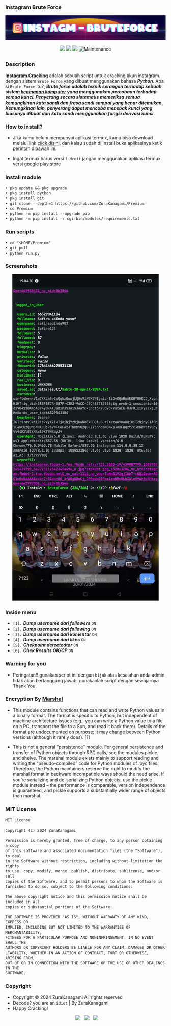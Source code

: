 ### Instagram Brute Force
<p align="center"><img src="https://github.com/JhonChen157/InstaGM/blob/main/cgi-bin/images/InstaGM-BruteForce-11-3-2024%20(1).png"/></p>

<div align="center">
  <p>
    <img src="https://img.shields.io/badge/Author-ZuraKanagami-blue?style=flat-square">
    <img src="https://img.shields.io/badge/Written%20In-Python-yellow?style=flat-square">
    <img src="https://img.shields.io/badge/Open%20Source-No-red?style=flat-square">
    <img alt="Maintenance" src="https://img.shields.io/maintenance/no/2024">
  </p>
</div>

##

### Description
**[Instagram Cracking](https://github.com/ZuraKanagami)** adalah sebuah script untuk cracking akun instagram. dengan sistem ```Brute Force``` yang dibuat menggunakan bahasa ***Python***. Apa si ```Brute Force``` itu?, ***Brute force adalah teknik serangan terhadap sebuah sistem [keamanan komputer](https://id.m.wikipedia.org/wiki/Keamanan_komputer) yang menggunakan percobaan terhadap semua kunci. Penyerang secara sistematis memeriksa semua kemungkinan kata sandi dan frasa sandi sampai yang benar ditemukan. Kemungkinan lain, penyerang dapat mencoba menebak kunci yang biasanya dibuat dari kata sandi menggunakan fungsi derivasi kunci.***

### How to install?
- Jika kamu belum mempunyai aplikasi termux, kamu bisa download melalui link [click disini](https://f-droid.org/repo/com.termux_118.apk), dan kalau sudah di install buka aplikasinya ketik perintah dibawah ini.

- Ingat termux harus versi ```f-droit``` jangan menggunakan aplikasi termux versi google play store

### Install module
```
• pkg update && pkg upgrade
• pkg install python
• pkg install git
• git clone --depth=1 https://github.com/ZuraKanagami/Premium
• cd Premium
• python -m pip install --upgrade pip
• python -m pip install -r cgi-bin/modules/requirements.txt
```
### Run scripts 
```
• cd "$HOME/Premium"
• git pull
• python run.py
```

### Screenshots 
<p align="center"><img src="https://github.com/ZuraKanagami/Laporan/blob/main/IMG-20240420-WA0338.jpg"/></p>

### Inside menu
- ```[1].``` ***Dump username dari followers*** ```ON```
- ```[2].``` ***Dump username dari following*** ```ON```
- ```[3].``` ***Dump username dari komentar*** ```ON```
- ```[4].``` ***Dump username dari likes*** ```ON```
- ```[5].``` ***Chekpoint detectedtor*** ```ON```
- ```[6].``` ***Chek Results OK/CP*** ```ON```
  
### Warning for you
- Peringatan!! gunakan script ini dengan ```bijak``` atas kesalahan anda admin tidak akan bertanggung jawab, gunakanlah script dengan sewajarnya Thank You.

### Encryption By [Marshal](https://docs.python.org/3/library/marshal.html#module-marshal)
- This module contains functions that can read and write Python values in a binary format. The format is specific to Python, but independent of machine architecture issues (e.g., you can write a Python value to a file on a PC, transport the file to a Sun, and read it back there). Details of the format are undocumented on purpose; it may change between Python versions (although it rarely does). [1]

- This is not a general “persistence” module. For general persistence and transfer of Python objects through RPC calls, see the modules pickle and shelve. The marshal module exists mainly to support reading and writing the “pseudo-compiled” code for Python modules of .pyc files. Therefore, the Python maintainers reserve the right to modify the marshal format in backward incompatible ways should the need arise. If you’re serializing and de-serializing Python objects, use the pickle module instead – the performance is comparable, version independence is guaranteed, and pickle supports a substantially wider range of objects than marshal.

### MIT License
```
MIT License

Copyright (c) 2024 ZuraKanagami

Permission is hereby granted, free of charge, to any person obtaining a copy
of this software and associated documentation files (the "Software"), to deal
in the Software without restriction, including without limitation the rights
to use, copy, modify, merge, publish, distribute, sublicense, and/or sell
copies of the Software, and to permit persons to whom the Software is
furnished to do so, subject to the following conditions:

The above copyright notice and this permission notice shall be included in all
copies or substantial portions of the Software.

THE SOFTWARE IS PROVIDED "AS IS", WITHOUT WARRANTY OF ANY KIND, EXPRESS OR
IMPLIED, INCLUDING BUT NOT LIMITED TO THE WARRANTIES OF MERCHANTABILITY,
FITNESS FOR A PARTICULAR PURPOSE AND NONINFRINGEMENT. IN NO EVENT SHALL THE
AUTHORS OR COPYRIGHT HOLDERS BE LIABLE FOR ANY CLAIM, DAMAGES OR OTHER
LIABILITY, WHETHER IN AN ACTION OF CONTRACT, TORT OR OTHERWISE, ARISING FROM,
OUT OF OR IN CONNECTION WITH THE SOFTWARE OR THE USE OR OTHER DEALINGS IN THE
SOFTWARE.
```

### Copyright 
- Copyright © 2024 ZuraKanagami All rights reserved
- Decode? you are an ```idiot``` | By ZuraKanagami 
- Happy Cracking!

<p align="center">
&nbsp; <a href="https://www.instagram.com/xyraacode/" target="_blank" rel="noopener noreferrer"><img src="https://img.icons8.com/plasticine/100/000000/instagram-new.png" width="50" /></a>  
&nbsp; <a href="https://wa.me/-" target="_blank" rel="noopener noreferrer"><img src="https://img.icons8.com/plasticine/100/000000/whatsapp.png" width="50" /></a>
&nbsp; <a href="https://www.facebook.com/XYRAACODEBOT" target="_blank" rel="noopener noreferrer"><img src="https://img.icons8.com/plasticine/100/000000/facebook.png"  width="50" /></a>
</p>
